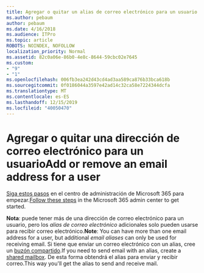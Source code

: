 ```yaml
---
title: Agregar o quitar un alias de correo electrónico para un usuario
ms.author: pebaum
author: pebaum
ms.date: 4/16/2018
ms.audience: ITPro
ms.topic: article
ROBOTS: NOINDEX, NOFOLLOW
localization_priority: Normal
ms.assetid: 82c0a06e-86b0-4e8c-8644-59cbc02e7645
ms.custom:
- "9"
- "1"
ms.openlocfilehash: 006fb3ea242d43cd4ad3aa589ca876b33bca618b
ms.sourcegitcommit: 0f0186044a3597e42ad14c32ca58e7224344dcfa
ms.translationtype: MT
ms.contentlocale: es-ES
ms.lasthandoff: 12/15/2019
ms.locfileid: "40050470"
---
```

# <a name="add-or-remove-an-email-address-for-a-user"></a><span data-ttu-id="668ea-102">Agregar o quitar una dirección de correo electrónico para un usuario</span><span class="sxs-lookup"><span data-stu-id="668ea-102">Add or remove an email address for a user</span></span>

<span data-ttu-id="668ea-103">[Siga estos pasos](https://portal.office.com/AdminPortal/Home#/AssistedGuide/addemailoptions) en el centro de administración de Microsoft 365 para empezar.</span><span class="sxs-lookup"><span data-stu-id="668ea-103">[Follow these steps](https://portal.office.com/AdminPortal/Home#/AssistedGuide/addemailoptions) in the Microsoft 365 admin center to get started.</span></span>

 <span data-ttu-id="668ea-104">**Nota**: puede tener más de una dirección de correo electrónico para un usuario, pero los *alias de correo electrónico* adicionales solo pueden usarse para recibir correo electrónico.</span><span class="sxs-lookup"><span data-stu-id="668ea-104">**Note**: You can have more than one email address for a user, but additional  *email aliases*  can only be used for receiving email.</span></span> <span data-ttu-id="668ea-105">Si tiene que enviar un correo electrónico con un alias, cree un [buzón compartido](https://docs.microsoft.com/office365/admin/email/create-a-shared-mailbox).</span><span class="sxs-lookup"><span data-stu-id="668ea-105">If you need to send email with an alias, create a [shared mailbox](https://docs.microsoft.com/office365/admin/email/create-a-shared-mailbox).</span></span> <span data-ttu-id="668ea-106">De esta forma obtendrá el alias para enviar y recibir correo.</span><span class="sxs-lookup"><span data-stu-id="668ea-106">This way you'll get the alias to send and receive mail.</span></span>
  